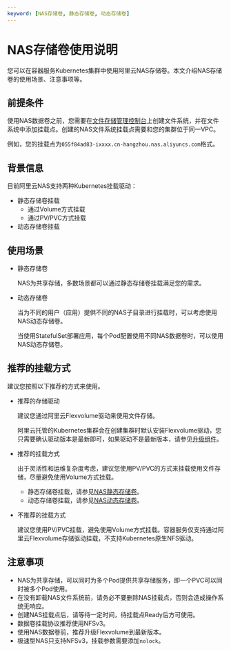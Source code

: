 ```yaml
---
keyword: [NAS存储卷, 静态存储卷, 动态存储卷]
---
```


# NAS存储卷使用说明

您可以在容器服务Kubernetes集群中使用阿里云NAS存储卷。本文介绍NAS存储卷的使用场景、注意事项等。

## 前提条件

使用NAS数据卷之前，您需要在[文件存储管理控制台](https://nas.console.aliyun.com/)上创建文件系统，并在文件系统中添加挂载点。创建的NAS文件系统挂载点需要和您的集群位于同一VPC。

例如，您的挂载点为`055f84ad83-ixxxx.cn-hangzhou.nas.aliyuncs.com`格式。

## 背景信息

目前阿里云NAS支持两种Kubernetes挂载驱动：

-   静态存储卷挂载
    -   通过Volume方式挂载
    -   通过PV/PVC方式挂载
-   动态存储卷挂载

## 使用场景

-   静态存储卷

    NAS为共享存储，多数场景都可以通过静态存储卷挂载满足您的需求。

-   动态存储卷

    当为不同的用户（应用）提供不同的NAS子目录进行挂载时，可以考虑使用NAS动态存储卷。

    当使用StatefulSet部署应用，每个Pod配置使用不同NAS数据卷时，可以使用NAS动态存储卷。


## 推荐的挂载方式

建议您按照以下推荐的方式来使用。

-   推荐的存储驱动

    建议您通过阿里云Flexvolume驱动来使用文件存储。

    阿里云托管的Kubernetes集群会在创建集群时默认安装Flexvolume驱动，您只需要确认驱动版本是最新即可，如果驱动不是最新版本，请参见[升级组件](/intl.zh-CN/Kubernetes集群用户指南/存储-Flexvolume/安装与升级Flexvolume组件.md)。

-   推荐的挂载方式

    出于灵活性和运维复杂度考虑，建议您使用PV/PVC的方式来挂载使用文件存储，尽量避免使用Volume方式挂载。

    -   静态存储卷挂载，请参见[NAS静态存储卷](/intl.zh-CN/Kubernetes集群用户指南/存储-Flexvolume/NAS存储卷/NAS静态存储卷.md)。
    -   动态存储卷挂载，请参见[NAS动态存储卷](/intl.zh-CN/Kubernetes集群用户指南/存储-Flexvolume/NAS存储卷/NAS动态存储卷.md)。
-   不推荐的挂载方式

    建议您使用PV/PVC挂载，避免使用Volume方式挂载。容器服务仅支持通过阿里云Flexvolume存储驱动挂载，不支持Kubernetes原生NFS驱动。


## 注意事项

-   NAS为共享存储，可以同时为多个Pod提供共享存储服务，即一个PVC可以同时被多个Pod使用。
-   在没有卸载NAS文件系统前，请务必不要删除NAS挂载点，否则会造成操作系统无响应。
-   创建NAS挂载点后，请等待一定时间，待挂载点Ready后方可使用。
-   数据卷挂载协议推荐使用NFSv3。
-   使用NAS数据卷前，推荐升级Flexvolume到最新版本。
-   极速型NAS只支持NFSv3，挂载参数需要添加`nolock`。

